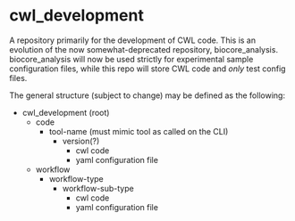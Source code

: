 # cwl_development

A repository primarily for the development of CWL code. This is an evolution of the now somewhat-deprecated repository, biocore_analysis.
biocore_analysis will now be used strictly for experimental sample configuration files, while this repo will store CWL code and *only* test config files.

The general structure (subject to change) may be defined as the following:

* cwl_development (root)
  * code
    * tool-name (must mimic tool as called on the CLI)
      * version(?)
        * cwl code
        * yaml configuration file
  * workflow
    * workflow-type
      * workflow-sub-type
        * cwl code
        * yaml configuration file

